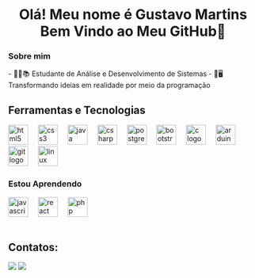 <h1 align="center">Olá! Meu nome é Gustavo Martins<br>Bem Vindo ao Meu GitHub👋</h1>
<h3 align="left">Sobre mim</h3>
<p align="left">
  - 👨‍💻📚 Estudante de Análise e Desenvolvimento de Sistemas
  - 💫🖥️ Transformando ideias em realidade por meio da programação
</p>
<div align="left">
  <h2>Ferramentas e Tecnologias</h2>
  <img src="https://cdn.jsdelivr.net/gh/devicons/devicon/icons/html5/html5-original.svg" height="40" alt="html5 logo"  />
  <img width="12" />
  <img src="https://cdn.jsdelivr.net/gh/devicons/devicon/icons/css3/css3-original.svg" height="40" alt="css3 logo"  />
  <img width="12" />
  <img src="https://cdn.jsdelivr.net/gh/devicons/devicon/icons/java/java-original.svg" height="40" alt="java logo"  />
  <img width="12" />
  <img src="https://cdn.jsdelivr.net/gh/devicons/devicon/icons/csharp/csharp-original.svg" height="40" alt="csharp logo"  />
  <img width="12" />
  <img src="https://cdn.jsdelivr.net/gh/devicons/devicon/icons/postgresql/postgresql-original.svg" height="40" alt="postgresql logo"  />
  <img width="12" />
  <img src="https://cdn.jsdelivr.net/gh/devicons/devicon/icons/bootstrap/bootstrap-original.svg" height="40" alt="bootstrap logo"  />
  <img width="12" />
  <img src="https://cdn.jsdelivr.net/gh/devicons/devicon/icons/c/c-original.svg" height="40" alt="c logo"  />
  <img width="12" />
  <img src="https://cdn.jsdelivr.net/gh/devicons/devicon/icons/arduino/arduino-original.svg" height="40" alt="arduino logo"  />
  <img width="12" />
  <img src="https://cdn.jsdelivr.net/gh/devicons/devicon/icons/git/git-original.svg" height="40" alt="git logo"  />
  <img width="12" />
  <img src="https://cdn.jsdelivr.net/gh/devicons/devicon@latest/icons/linux/linux-original.svg" height="40" alt="linux logo" />  
</div>
<h3 align="left">Estou Aprendendo</h3>
<div align="left">
  <img src="https://cdn.jsdelivr.net/gh/devicons/devicon/icons/javascript/javascript-original.svg" height="40" alt="javascript logo"  />
  <img width="12" />
  <img src="https://cdn.jsdelivr.net/gh/devicons/devicon/icons/react/react-original.svg" height="40" alt="react logo"  />
  <img width="12" />
  <img src="https://cdn.jsdelivr.net/gh/devicons/devicon/icons/php/php-original.svg" height="40" alt="php logo"  />
  <img width="12" />
</div>
<br>

<h2>Contatos:</h2>
<a href="https://www.linkedin.com/in/gustavo-martins-da-silva-8b74b223b/"><img src="https://img.shields.io/badge/LinkedIn-0077B5?style=for-the-badge&logo=linkedin&logoColor=white"></a>
<a href="mailto:gustavo.silva372@fatec.sp.gov.br"><img src="https://img.shields.io/badge/Gmail-D14836?style=for-the-badge&logo=gmail&logoColor=white"></a>


